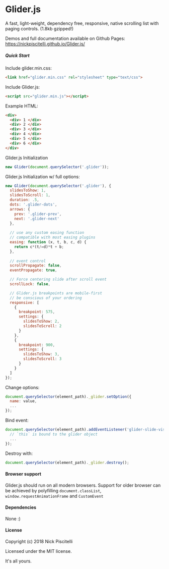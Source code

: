 # Glider.js

A fast, light-weight, dependency free, responsive, native scrolling list with paging controls. (1.8kb gzipped!)

Demos and full documentation available on Github Pages: https://nickpiscitelli.github.io/Glider.js/

##### Quick Start

Include glider.min.css:

```html
<link href="glider.min.css" rel="stylesheet" type="text/css">
```

Include Glider.js:

```html
<script src="glider.min.js"></script>
```

Example HTML:

```html
<div>
  <div> 1 </div>
  <div> 2 </div>
  <div> 3 </div>
  <div> 4 </div>
  <div> 5 </div>
  <div> 6 </div>
</div>
```

Glider.js Initialization

```javascript
new Glider(document.querySelector('.glider'));
```

Glider.js Initialization w/ full options:

```javascript
new Glider(document.querySelector('.glider'), {
  slidesToShow: 1,
  slidesToScroll: 1,
  duration: .5,
  dots: '.glider-dots',
  arrows: {
    prev: '.glider-prev',
    next: '.glider-next'
  },
  
  // use any custom easing function
  // compatible with most easing plugins
  easing: function (x, t, b, c, d) {
    return c*(t/=d)*t + b;
  },
  
  // event control
  scrollPropagate: false,
  eventPropagate: true,

  // Force centering slide after scroll event
  scrollLock: false,

  // Glider.js breakpoints are mobile-first
  // be conscious of your ordering
  responsive: [
    {
      breakpoint: 575,
      settings: {
        slidesToShow: 2,
        slidesToScroll: 2
      }
    },
    {
      breakpoint: 900,
      settings: {
        slidesToShow: 3,
        slidesToScroll: 3
      }
    }
  ]
});
 ```

Change options:

```javascript
document.querySelector(element_path)._glider.setOption({
  name: value,
  ...
});
```

Bind event:

```javascript
document.querySelector(element_path).addEventListener('glider-slide-visible', function(event){
  // `this` is bound to the glider object
  ...
});
```

Destroy with:

```javascript
document.querySelector(element_path)._glider.destroy();
```

#### Browser support

Glider.js should run on all modern browsers. Support for older browser can be achieved by polyfilling `document.classList`, `window.requestAnimationFrame` and `CustomEvent`

#### Dependencies

None :)

#### License

Copyright (c) 2018 Nick Piscitelli

Licensed under the MIT license.

It's all yours.
